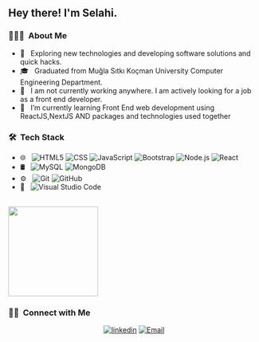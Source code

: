 

<h2> Hey there! I'm Selahi.</h2>

<h3> 👨🏻‍💻 &nbsp;About Me </h3>

- 🤔 &nbsp; Exploring new technologies and developing software solutions and quick hacks.
- 🎓 &nbsp; Graduated from Muğla Sıtkı Koçman University Computer Engineering Department.
- 💼 &nbsp; I am not currently working anywhere. I am actively looking for a job as a front end developer.
- 🌱 &nbsp; I’m currently learning Front End web development using ReactJS,NextJS AND packages and technologies used together


<h3> 🛠 &nbsp;Tech Stack</h3>

- 🌐 &nbsp;
  ![HTML5](https://img.shields.io/badge/-HTML5-333333?style=flat&logo=HTML5)
  ![CSS](https://img.shields.io/badge/-CSS-333333?style=flat&logo=CSS3&logoColor=1572B6)
  ![JavaScript](https://img.shields.io/badge/-JavaScript-333333?style=flat&logo=javascript)
  ![Bootstrap](https://img.shields.io/badge/-Bootstrap-333333?style=flat&logo=bootstrap&logoColor=563D7C)
  ![Node.js](https://img.shields.io/badge/-Node.js-333333?style=flat&logo=node.js)
  ![React](https://img.shields.io/badge/-React-333333?style=flat&logo=react)
- 🛢 &nbsp;
  ![MySQL](https://img.shields.io/badge/-MySQL-333333?style=flat&logo=mysql)
  ![MongoDB](https://img.shields.io/badge/-MongoDB-333333?style=flat&logo=mongodb)
- ⚙️ &nbsp;
  ![Git](https://img.shields.io/badge/-Git-333333?style=flat&logo=git)
  ![GitHub](https://img.shields.io/badge/-GitHub-333333?style=flat&logo=github)
- 🔧 &nbsp;
  ![Visual Studio Code](https://img.shields.io/badge/-Visual%20Studio%20Code-333333?style=flat&logo=visual-studio-code&logoColor=007ACC)

<br/>

<a href="https://github.com/selahikorkut">
  <img height="180em" src="https://github-readme-stats.vercel.app/api/top-langs/?username=selahikorkut&layout=compact)](https://github.com/anuraghazra/github-readme-stats" />
</a>

<br/>

<h3> 🤝🏻 &nbsp;Connect with Me </h3>

<p align="center">
<a href="www.linkedin.com/in/selahi-korkut"><img alt="linkedin" src"https://img.shields.io/badge/-selahi-korkut-blue?style=flat-square&logo=Linkedin&logoColor=white&link=https://www.linkedin.com/in/selahi-korkut//"><a/>
<a href="mailto:selahikorkut@gmail.com"><img alt="Email" src="https://img.shields.io/badge/Email-selahikorkut@gmail.com-blue?style=flat-square&logo=gmail"></a>
</p>

